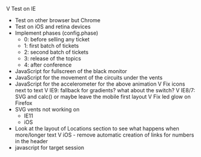 V Test on IE
* Test on other browser but Chrome
* Test on iOS and retina devices
* Implement phases (config.phase)
	* 0: before selling any ticket
	* 1: first batch of tickets
	* 2: second batch of tickets
	* 3: release of the topics
	* 4: after conference
* JavaScript for fullscreen of the black monitor
* JavaScript for the movement of the circuits under the vents
* JavaScript for the accelerometer for the above animation
V Fix icons next to text
V IE9: fallback for gradients? what about the switch?
V IE8/7: SVG and calc() or maybe leave the mobile first layout
V Fix led glow on Firefox
* SVG vents not working on
	* IE11
	* iOS
* Look at the layout of Locations section to see what happens when more/longer text
V iOS - remove automatic creation of links for numbers in the header
* javascript for target session
